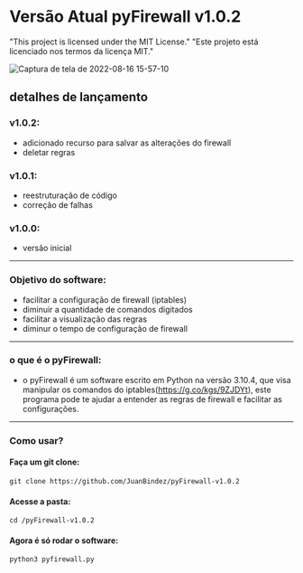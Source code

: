 # Versão Atual pyFirewall v1.0.2

"This project is licensed under the MIT License."
"Este projeto está licenciado nos termos da licença MIT."


![Captura de tela de 2022-08-16 15-57-10](https://user-images.githubusercontent.com/79322362/184959308-276f4ad6-505b-401f-8aae-a69ffeac1786.png)

##                           detalhes de lançamento

### v1.0.2:

- adicionado recurso para salvar as alterações do firewall
- deletar regras

### v1.0.1:

- reestruturação de código 
- correção de falhas

### v1.0.0:

- versão inicial 
----------
### Objetivo do software:

- facilitar a configuração de firewall (iptables)
- diminuir a quantidade de comandos digitados
- facilitar a visualização das regras
- diminur o tempo de configuração de firewall
----------
### o que é o pyFirewall:

- o pyFirewall é um software escrito em Python na versão 3.10.4, que visa manipular os comandos do iptables(https://g.co/kgs/9ZJDYt), este programa pode te     ajudar a entender as regras de firewall e facilitar as configurações.
----------
### Como usar?

#### Faça um git clone:

    git clone https://github.com/JuanBindez/pyFirewall-v1.0.2
    
#### Acesse a pasta:

    cd /pyFirewall-v1.0.2
#### Agora é só rodar o software:

    python3 pyfirewall.py
